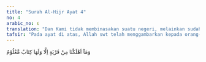 ```yaml
---
title: "Surah Al-Hijr Ayat 4"
no: 4
arabic_no: ٤
translation: "Dan Kami tidak membinasakan suatu negeri, melainkan sudah ada ketentuan yang ditetapkan baginya."
tafsir: "Pada ayat di atas, Allah swt telah menggambarkan kepada orang-orang kafir keadaan mereka di akhirat nanti dan saat menanggung azab yang pedih. Namun demikian, gambaran itu tidak membekas sedikit pun di hati mereka, bahkan mereka menganggap peringatan Allah itu sesuatu yang tidak ada artinya sama sekali. Pada ayat ini, Allah memerintahkan kepada Rasulullah saw, jika mereka tetap ingkar sekalipun telah menerima peringatan dan pelajaran, untuk membiarkan mereka dalam kelalaian dan kelengahan seperti yang telah mereka lakukan, mengenyam dan mengecap segala kesenangan dan kelezatan hidup di dunia serta memperturutkan hawa nafsunya. Rasul juga diperintahkan untuk membiarkan mereka memakan makanan dan berbuat sesuka hati sampai kepada waktu yang ditentukan, berangan-angan dan berkhayal bahwa mereka akan memperoleh harta benda yang tidak terhingga banyaknya, memperoleh apa yang mereka inginkan, seperti keturunan yang banyak, istana yang indah, serta memaksakan kehendak kepada musuh dan siapa yang mereka kehendaki.\n\nPeringatan yang disampaikan Allah itu merupakan ancaman yang keras bagi orang-orang kafir, bahwa perbuatan dan tindakan mereka itu bertentangan dengan ajaran agama Allah, bertentangan dengan budi pekerti dan pribadi muslim.\n\nKehancuran budi pekerti dan kepribadian muslim itu dilukiskan dalam sabda Rasulullah saw:\n\nDari Amr bin Syuaib dari Nabi saw, beliau bersabda, \"Kebaikan generasi pertama umat ini ialah dengan zuhud dan keyakinan. Sedangkan umat belakangan akan dirusak oleh kebakhilan dan angan-angannya.\" (Riwayat Ahmad, ath-thabrani dan al-Baihaqi)\n\nAli bin Abi thalib berkata, \"Bahwasanya yang aku takuti atasmu ada dua perkara, yaitu panjang angan dan memperturutkan hawa nafsu. Maka sesungguhnya panjang angan membuat lupa kepada akhirat, sedangkan memperturutkan hawa nafsu menghalangi berlakunya kebenaran.\""
---
```

وَمَآ اَهْلَكْنَا مِنْ قَرْيَةٍ اِلَّا وَلَهَا كِتَابٌ مَّعْلُوْمٌ 